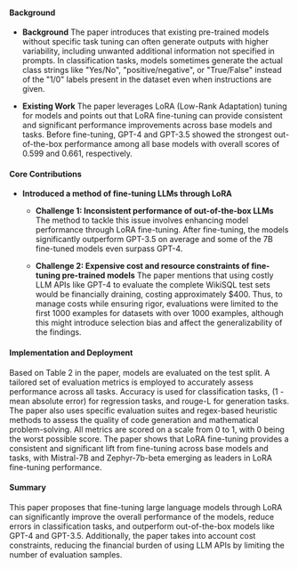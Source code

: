 #### Background
- **Background**
The paper introduces that existing pre-trained models without specific task tuning can often generate outputs with higher variability, including unwanted additional information not specified in prompts. In classification tasks, models sometimes generate the actual class strings like "Yes/No", "positive/negative", or "True/False" instead of the "1/0" labels present in the dataset even when instructions are given.

- **Existing Work**
The paper leverages LoRA (Low-Rank Adaptation) tuning for models and points out that LoRA fine-tuning can provide consistent and significant performance improvements across base models and tasks. Before fine-tuning, GPT-4 and GPT-3.5 showed the strongest out-of-the-box performance among all base models with overall scores of 0.599 and 0.661, respectively.

#### Core Contributions
  - **Introduced a method of fine-tuning LLMs through LoRA**
    - **Challenge 1: Inconsistent performance of out-of-the-box LLMs**
        The method to tackle this issue involves enhancing model performance through LoRA fine-tuning. After fine-tuning, the models significantly outperform GPT-3.5 on average and some of the 7B fine-tuned models even surpass GPT-4.
    
    - **Challenge 2: Expensive cost and resource constraints of fine-tuning pre-trained models**
        The paper mentions that using costly LLM APIs like GPT-4 to evaluate the complete WikiSQL test sets would be financially draining, costing approximately $400. Thus, to manage costs while ensuring rigor, evaluations were limited to the first 1000 examples for datasets with over 1000 examples, although this might introduce selection bias and affect the generalizability of the findings.

#### Implementation and Deployment
Based on Table 2 in the paper, models are evaluated on the test split. A tailored set of evaluation metrics is employed to accurately assess performance across all tasks. Accuracy is used for classification tasks, (1 - mean absolute error) for regression tasks, and rouge-L for generation tasks. The paper also uses specific evaluation suites and regex-based heuristic methods to assess the quality of code generation and mathematical problem-solving. All metrics are scored on a scale from 0 to 1, with 0 being the worst possible score.
The paper shows that LoRA fine-tuning provides a consistent and significant lift from fine-tuning across base models and tasks, with Mistral-7B and Zephyr-7b-beta emerging as leaders in LoRA fine-tuning performance.

#### Summary
This paper proposes that fine-tuning large language models through LoRA can significantly improve the overall performance of the models, reduce errors in classification tasks, and outperform out-of-the-box models like GPT-4 and GPT-3.5. Additionally, the paper takes into account cost constraints, reducing the financial burden of using LLM APIs by limiting the number of evaluation samples.